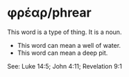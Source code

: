 # φρέαρ/phrear
This word is a type of thing. It is a noun.
* This word can mean a well of water.
* This word can mean a deep pit.

See: Luke 14:5; John 4:11; Revelation 9:1

